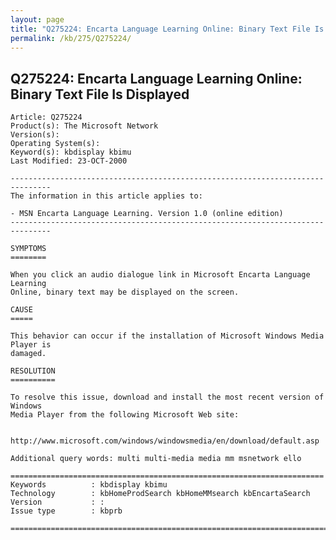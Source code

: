 ```yaml
---
layout: page
title: "Q275224: Encarta Language Learning Online: Binary Text File Is Displayed"
permalink: /kb/275/Q275224/
---
```


## Q275224: Encarta Language Learning Online: Binary Text File Is Displayed

	Article: Q275224
	Product(s): The Microsoft Network
	Version(s): 
	Operating System(s): 
	Keyword(s): kbdisplay kbimu
	Last Modified: 23-OCT-2000
	
	-------------------------------------------------------------------------------
	The information in this article applies to:
	
	- MSN Encarta Language Learning. Version 1.0 (online edition) 
	-------------------------------------------------------------------------------
	
	SYMPTOMS
	========
	
	When you click an audio dialogue link in Microsoft Encarta Language Learning
	Online, binary text may be displayed on the screen.
	
	CAUSE
	=====
	
	This behavior can occur if the installation of Microsoft Windows Media Player is
	damaged.
	
	RESOLUTION
	==========
	
	To resolve this issue, download and install the most recent version of Windows
	Media Player from the following Microsoft Web site:
	
	  http://www.microsoft.com/windows/windowsmedia/en/download/default.asp
	
	Additional query words: multi multi-media media mm msnetwork ello
	
	======================================================================
	Keywords          : kbdisplay kbimu 
	Technology        : kbHomeProdSearch kbHomeMMsearch kbEncartaSearch
	Version           : :
	Issue type        : kbprb
	
	=============================================================================
	
